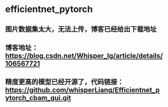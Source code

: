 # efficientnet_pytorch
## 图片数据集太大，无法上传，博客已经给出下载地址
## 博客地址：https://blog.csdn.net/Whisper_lg/article/details/106567721
## 精度更高的模型已经开源了，代码链接：https://github.com/whisperLiang/Efficientnet_pytorch_cbam_gui.git

